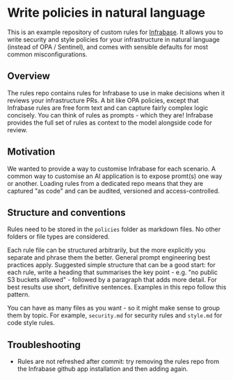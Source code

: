 # Write policies in natural language

This is an example repository of custom rules for [Infrabase](https://infrabase.co/). It allows you to write security and style policies for your infrastructure in natural language (instead of OPA / Sentinel), and comes with sensible defaults for most common misconfigurations.

## Overview

The rules repo contains rules for Infrabase to use in make decisions when it reviews your infrastructure PRs. A bit like OPA policies, except that Infrabase rules are free form text and can capture fairly complex logic concisely. You can think of rules as prompts - which they are! Infrabase provides the full set of rules as context to the model alongside code for review.

## Motivation

We wanted to provide a way to customise Infrabase for each scenario. A common way to customise an AI application is to expose promt(s) one way or another. Loading rules from a dedicated repo means that they are captured "as code" and can be audited, versioned and access-controlled.

## Structure and conventions

Rules need to be stored in the `policies` folder as markdown files. No other folders or file types are considered.

Each rule file can be structured arbitrarily, but the more explicitly you separate and phrase them the better. General prompt engineering best practices apply. Suggested simple structure that can be a good start: for each rule, write a heading that summarises the key point - e.g. "no public S3 buckets allowed" - followed by a paragraph that adds more detail. For best results use short, definitive sentences. Examples in this repo follow this pattern.

You can have as many files as you want - so it might make sense to group them by topic. For example, `security.md` for security rules and `style.md` for code style rules.

## Troubleshooting

- Rules are not refreshed after commit: try removing the rules repo from the Infrabase github app installation and then adding again.
